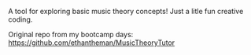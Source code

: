 A tool for exploring basic music theory concepts! Just a litle fun creative coding.

Original repo from my bootcamp days: https://github.com/ethantheman/MusicTheoryTutor
